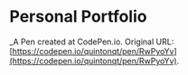 # Personal Portfolio
 _A Pen created at CodePen.io. Original URL: [https://codepen.io/quintonqt/pen/RwPyoYv](https://codepen.io/quintonqt/pen/RwPyoYv).

 